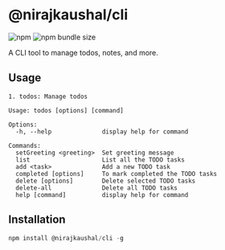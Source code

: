 # @nirajkaushal/cli

![npm](https://img.shields.io/npm/v/@nirajkaushal/cli)
![npm bundle size](https://img.shields.io/bundlephobia/minzip/@nirajkaushal/cli)

A CLI tool to manage todos, notes, and more.

## Usage

```
1. todos: Manage todos

Usage: todos [options] [command]

Options:
  -h, --help              display help for command

Commands:
  setGreeting <greeting>  Set greeting message
  list                    List all the TODO tasks
  add <task>              Add a new TODO task
  completed [options]     To mark completed the TODO tasks
  delete [options]        Delete selected TODO tasks
  delete-all              Delete all TODO tasks
  help [command]          display help for command
```

## Installation

```js
npm install @nirajkaushal/cli -g
```
